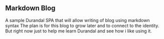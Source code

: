 Markdown Blog
-------------

A sample Durandal SPA that will allow writing of blog using markdown syntax
The plan is for this blog to grow later and to connect to the identity.
But right now just to help me learn Durandal and see how i like using it.

